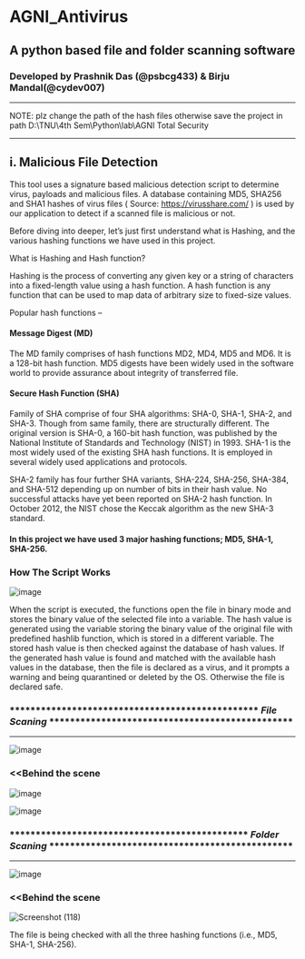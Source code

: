# AGNI_Antivirus
## A python based file and folder scanning software
### Developed by Prashnik Das (@psbcg433) & Birju Mandal(@cydev007) 

*************************************************************************************************************************************************************
NOTE: plz change the path of the hash files otherwise save the project in path D:\\TNU\\4th Sem\\Python\lab\\AGNI Total Security
*************************************************************************************************************************************************************

## i. Malicious File Detection 
This tool uses a signature based malicious detection script to  determine virus, payloads and malicious files. A database containing  MD5, SHA256 and SHA1 hashes of virus files ( Source: https://virusshare.com/ ) is used by  our application to  detect if a scanned file is malicious or not.  

Before diving into deeper, let’s just first understand what is Hashing, and the various hashing functions we have used in this project.

What is Hashing and Hash function?

Hashing is the process of converting any given key or a string of characters into a fixed-length value using a hash function. A hash function is any function that can be used to map data of arbitrary size to fixed-size values.

Popular hash functions –

#### Message Digest (MD)
The MD family comprises of hash functions MD2, MD4, MD5 and MD6. It is a 128-bit hash function.
MD5 digests have been widely used in the software world to provide assurance about integrity of transferred file.

#### Secure Hash Function (SHA)
Family of SHA comprise of four SHA algorithms: SHA-0, SHA-1, SHA-2, and SHA-3. Though from same family, there are structurally different.
The original version is SHA-0, a 160-bit hash function, was published by the National Institute of Standards and Technology (NIST) in 1993.
SHA-1 is the most widely used of the existing SHA hash functions. It is employed in several widely used applications and protocols.

SHA-2 family has four further SHA variants, SHA-224, SHA-256, SHA-384, and SHA-512 depending up on number of bits in their hash value. No successful attacks have yet been reported on SHA-2 hash function.
In October 2012, the NIST chose the Keccak algorithm as the new SHA-3 standard.

#### In this project we have used 3 major hashing functions; MD5, SHA-1, SHA-256.

### How The Script Works
![image](https://user-images.githubusercontent.com/108612723/177182720-bd355dc9-e474-4579-bc4b-711bfdf13c26.png)


When the script is executed, the functions open the file in binary mode and stores the binary value of the selected file into a variable. The hash value is generated using the variable storing the binary value of the original file with predefined hashlib function, which is stored in a different variable.
The stored hash value is then  checked against the database of hash values. If the generated hash value is found and matched with the available hash values in the database, then the file is declared as a virus, and it prompts a warning and being quarantined or deleted by the OS. Otherwise the file is declared  safe.


### ************************************************ *File Scaning* ***********************************************
*******************************************************************************************************************
![image](https://user-images.githubusercontent.com/108612723/178465722-9c620f9c-951c-401b-a720-130094d88d6a.png)


### <<Behind the scene
![image](https://user-images.githubusercontent.com/108612723/178467293-7d722004-67b5-46a1-b83d-dd7a358ca008.png)

![image](https://user-images.githubusercontent.com/108612723/178468036-31ea1d43-3ef3-474d-bc40-3579b00bd1d9.png)

### ********************************************** *Folder Scaning* ***********************************************
*******************************************************************************************************************
![image](https://user-images.githubusercontent.com/108612723/178468425-56db0f75-17c1-4974-a4d9-8e3fb62fe35f.png)
             
### <<Behind the scene
![Screenshot (118)](https://user-images.githubusercontent.com/108612723/178468817-bfe869ee-1944-4473-bb54-798a9f02353b.png)


The file is being checked with all the three hashing functions (i.e., MD5, SHA-1, SHA-256). 

